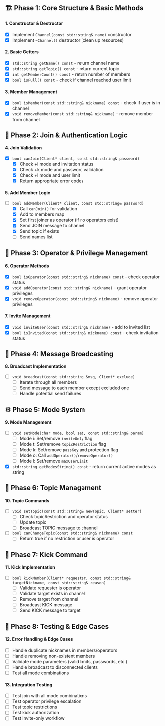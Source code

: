 ## 🏗️ Phase 1: Core Structure & Basic Methods

#### 1. Constructor & Destructor
- [x] Implement `Channel(const std::string& name)` constructor
- [x] Implement `~Channel()` destructor (clean up resources)

#### 2. Basic Getters
- [x] `std::string getName() const` - return channel name
- [x] `std::string getTopic() const` - return current topic
- [x] `int getMemberCount() const` - return number of members
- [x] `bool isFull() const` - check if channel reached user limit

#### 3. Member Management
- [x] `bool isMember(const std::string& nickname) const` - check if user is in channel
- [x] `void removeMember(const std::string& nickname)` - remove member from channel

## 🔐 Phase 2: Join & Authentication Logic

#### 4. Join Validation
- [x] `bool canJoin(Client* client, const std::string& password)`
    - [x] Check +i mode and invitation status
    - [x] Check +k mode and password validation
    - [x] Check +l mode and user limit
    - [x] Return appropriate error codes

#### 5. Add Member Logic
- [ ] `bool addMember(Client* client, const std::string& password)`
    - [x] Call `canJoin()` for validation
    - [x] Add to members map
    - [x] Set first joiner as operator (if no operators exist)
    - [x] Send JOIN message to channel
    - [x] Send topic if exists
    - [ ] Send names list

## 👑 Phase 3: Operator & Privilege Management

#### 6. Operator Methods
- [x] `bool isOperator(const std::string& nickname) const` - check operator status
- [x] `void addOperator(const std::string& nickname)` - grant operator privileges
- [x] `void removeOperator(const std::string& nickname)` - remove operator privileges

#### 7. Invite Management
- [x] `void inviteUser(const std::string& nickname)` - add to invited list
- [x] `bool isInvited(const std::string& nickname) const` - check invitation status

## 📢 Phase 4: Message Broadcasting

#### 8. Broadcast Implementation
- [ ] `void broadcast(const std::string &msg, Client* exclude)`
    - [ ] Iterate through all members
    - [ ] Send message to each member except excluded one
    - [ ] Handle potential send failures

## ⚙️ Phase 5: Mode System

#### 9. Mode Management
- [ ] `void setMode(char mode, bool set, const std::string& param)`
    - [ ] Mode i: Set/remove `inviteOnly` flag
    - [ ] Mode t: Set/remove `topicRestriction` flag
    - [ ] Mode k: Set/remove `passKey` and protection flag
    - [ ] Mode o: Call `addOperator()`/`removeOperator()`
    - [ ] Mode l: Set/remove `maxUserLimit`

- [x] `std::string getModesString() const` - return current active modes as string

## 💬 Phase 6: Topic Management

#### 10. Topic Commands
- [ ] `void setTopic(const std::string& newTopic, Client* setter)`
    - [ ] Check topicRestriction and operator status
    - [ ] Update topic
    - [ ] Broadcast TOPIC message to channel

- [ ] `bool canChangeTopic(const std::string& nickname) const`
    - [ ] Return true if no restriction or user is operator

## 🦵 Phase 7: Kick Command

#### 11. Kick Implementation
- [ ] `bool kickMember(Client* requester, const std::string& targetNickname, const std::string& reason)`
    - [ ] Validate requester is operator
    - [ ] Validate target exists in channel
    - [ ] Remove target from channel
    - [ ] Broadcast KICK message
    - [ ] Send KICK message to target

## 🧪 Phase 8: Testing & Edge Cases

#### 12. Error Handling & Edge Cases
- [ ] Handle duplicate nicknames in members/operators
- [ ] Handle removing non-existent members
- [ ] Validate mode parameters (valid limits, passwords, etc.)
- [ ] Handle broadcast to disconnected clients
- [ ] Test all mode combinations

#### 13. Integration Testing
- [ ] Test join with all mode combinations
- [ ] Test operator privilege escalation
- [ ] Test topic restrictions
- [ ] Test kick authorization
- [ ] Test invite-only workflow